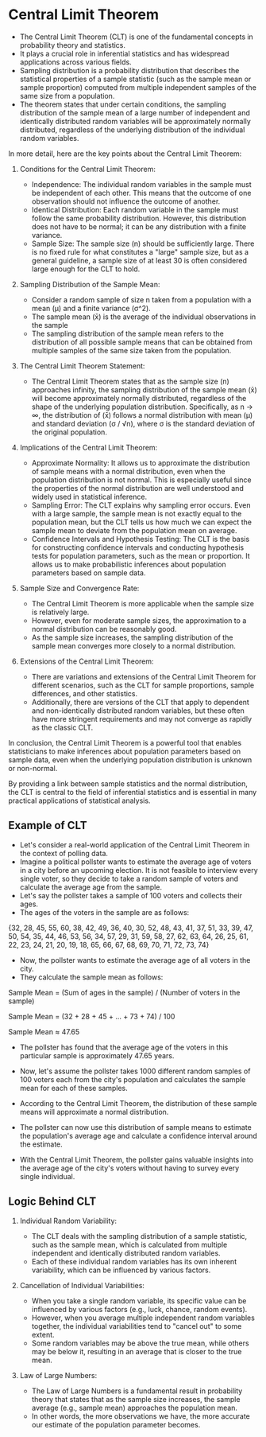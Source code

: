 # Central Limit Theorem

- The Central Limit Theorem (CLT) is one of the fundamental concepts in probability theory and statistics.
- It plays a crucial role in inferential statistics and has widespread applications across various fields.
- Sampling distribution is a probability distribution that describes the statistical properties of a sample statistic (such as the sample mean or sample proportion) computed from multiple independent samples of the same size from a population.
- The theorem states that under certain conditions, the sampling distribution of the sample mean of a large number of independent and identically distributed random variables will be approximately normally distributed, regardless of the underlying distribution of the individual random variables.

In more detail, here are the key points about the Central Limit Theorem:

1. Conditions for the Central Limit Theorem:

    - Independence: The individual random variables in the sample must be independent of each other. This means that the outcome of one observation should not influence the outcome of another.
    - Identical Distribution: Each random variable in the sample must follow the same probability distribution. However, this distribution does not have to be normal; it can be any distribution with a finite variance.
    - Sample Size: The sample size (n) should be sufficiently large. There is no fixed rule for what constitutes a "large" sample size, but as a general guideline, a sample size of at least 30 is often considered large enough for the CLT to hold.

2. Sampling Distribution of the Sample Mean:

   - Consider a random sample of size n taken from a population with a mean (μ) and a finite variance (σ^2).
   - The sample mean (x̄) is the average of the individual observations in the sample
   - The sampling distribution of the sample mean refers to the distribution of all possible sample means that can be obtained from multiple samples of the same size taken from the population.

3. The Central Limit Theorem Statement:

   - The Central Limit Theorem states that as the sample size (n) approaches infinity, the sampling distribution of the sample mean (x̄) will become approximately normally distributed, regardless of the shape of the underlying population distribution. Specifically, as n → ∞, the distribution of (x̄) follows a normal distribution with mean (μ) and standard deviation (σ / √n), where σ is the standard deviation of the original population.

4. Implications of the Central Limit Theorem:

   - Approximate Normality: It allows us to approximate the distribution of sample means with a normal distribution, even when the population distribution is not normal. This is especially useful since the properties of the normal distribution are well understood and widely used in statistical inference.
   - Sampling Error: The CLT explains why sampling error occurs. Even with a large sample, the sample mean is not exactly equal to the population mean, but the CLT tells us how much we can expect the sample mean to deviate from the population mean on average.
   - Confidence Intervals and Hypothesis Testing: The CLT is the basis for constructing confidence intervals and conducting hypothesis tests for population parameters, such as the mean or proportion. It allows us to make probabilistic inferences about population parameters based on sample data.

5. Sample Size and Convergence Rate:

    - The Central Limit Theorem is more applicable when the sample size is relatively large.
    - However, even for moderate sample sizes, the approximation to a normal distribution can be reasonably good.
    - As the sample size increases, the sampling distribution of the sample mean converges more closely to a normal distribution.

6. Extensions of the Central Limit Theorem:

    - There are variations and extensions of the Central Limit Theorem for different scenarios, such as the CLT for sample proportions, sample differences, and other statistics.
    - Additionally, there are versions of the CLT that apply to dependent and non-identically distributed random variables, but these often have more stringent requirements and may not converge as rapidly as the classic CLT.

In conclusion, the Central Limit Theorem is a powerful tool that enables statisticians to make inferences about population parameters based on sample data, even when the underlying population distribution is unknown or non-normal.

By providing a link between sample statistics and the normal distribution, the CLT is central to the field of inferential statistics and is essential in many practical applications of statistical analysis.

## Example of CLT

- Let's consider a real-world application of the Central Limit Theorem in the context of polling data.
- Imagine a political pollster wants to estimate the average age of voters in a city before an upcoming election. It is not feasible to interview every single voter, so they decide to take a random sample of voters and calculate the average age from the sample.
- Let's say the pollster takes a sample of 100 voters and collects their ages.
- The ages of the voters in the sample are as follows:

{32, 28, 45, 55, 60, 38, 42, 49, 36, 40, 30, 52, 48, 43, 41, 37, 51, 33, 39, 47, 50, 54, 35, 44, 46, 53, 56, 34, 57, 29, 31, 59, 58, 27, 62, 63, 64, 26, 25, 61, 22, 23, 24, 21, 20, 19, 18, 65, 66, 67, 68, 69, 70, 71, 72, 73, 74}

- Now, the pollster wants to estimate the average age of all voters in the city.
- They calculate the sample mean as follows:

Sample Mean = (Sum of ages in the sample) / (Number of voters in the sample)

Sample Mean = (32 + 28 + 45 + ... + 73 + 74) / 100

Sample Mean ≈ 47.65

- The pollster has found that the average age of the voters in this particular sample is approximately 47.65 years.

- Now, let's assume the pollster takes 1000 different random samples of 100 voters each from the city's population and calculates the sample mean for each of these samples.
- According to the Central Limit Theorem, the distribution of these sample means will approximate a normal distribution.
- The pollster can now use this distribution of sample means to estimate the population's average age and calculate a confidence interval around the estimate.
- With the Central Limit Theorem, the pollster gains valuable insights into the average age of the city's voters without having to survey every single individual.

## Logic Behind  CLT

1. Individual Random Variability:

    - The CLT deals with the sampling distribution of a sample statistic, such as the sample mean, which is calculated from multiple independent and identically distributed random variables.
    - Each of these individual random variables has its own inherent variability, which can be influenced by various factors.

2. Cancellation of Individual Variabilities:

    - When you take a single random variable, its specific value can be influenced by various factors (e.g., luck, chance, random events).
    - However, when you average multiple independent random variables together, the individual variabilities tend to "cancel out" to some extent.
    - Some random variables may be above the true mean, while others may be below it, resulting in an average that is closer to the true mean.

3. Law of Large Numbers:

    - The Law of Large Numbers is a fundamental result in probability theory that states that as the sample size increases, the sample average (e.g., sample mean) approaches the population mean.
    - In other words, the more observations we have, the more accurate our estimate of the population parameter becomes.
